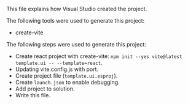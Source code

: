 This file explains how Visual Studio created the project.

The following tools were used to generate this project:
- create-vite

The following steps were used to generate this project:
- Create react project with create-vite: `npm init --yes vite@latest template.ui -- --template=react`.
- Updating vite.config.js with port.
- Create project file (`template.ui.esproj`).
- Create `launch.json` to enable debugging.
- Add project to solution.
- Write this file.

